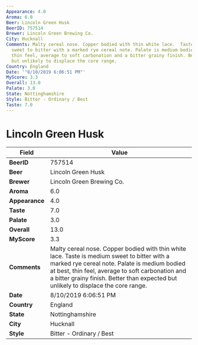 ```yaml
---
Appearance: 4.0
Aroma: 6.0
Beer: Lincoln Green Husk
BeerID: 757514
Brewer: Lincoln Green Brewing Co.
City: Hucknall
Comments: Malty cereal nose. Copper bodied with thin white lace.  Taste is medium
  sweet to bitter with a marked rye cereal note. Palate is medium bodied at best,
  thin feel, average to soft carbonation and a bitter grainy finish. Better than expected
  but unlikely to displace the core range.
Country: England
Date: '"8/10/2019 6:06:51 PM"'
MyScore: 3.3
Overall: 13.0
Palate: 3.0
State: Nottinghamshire
Style: Bitter - Ordinary / Best
Taste: 7.0
---
```


# Lincoln Green Husk

| Field         | Value |
|---------------|-------|
| **BeerID** | 757514 |
| **Beer** | Lincoln Green Husk |
| **Brewer** | Lincoln Green Brewing Co. |
| **Aroma** | 6.0 |
| **Appearance** | 4.0 |
| **Taste** | 7.0 |
| **Palate** | 3.0 |
| **Overall** | 13.0 |
| **MyScore** | 3.3 |
| **Comments** | Malty cereal nose. Copper bodied with thin white lace.  Taste is medium sweet to bitter with a marked rye cereal note. Palate is medium bodied at best, thin feel, average to soft carbonation and a bitter grainy finish. Better than expected but unlikely to displace the core range. |
| **Date** | 8/10/2019 6:06:51 PM |
| **Country** | England |
| **State** | Nottinghamshire |
| **City** | Hucknall |
| **Style** | Bitter - Ordinary / Best |
